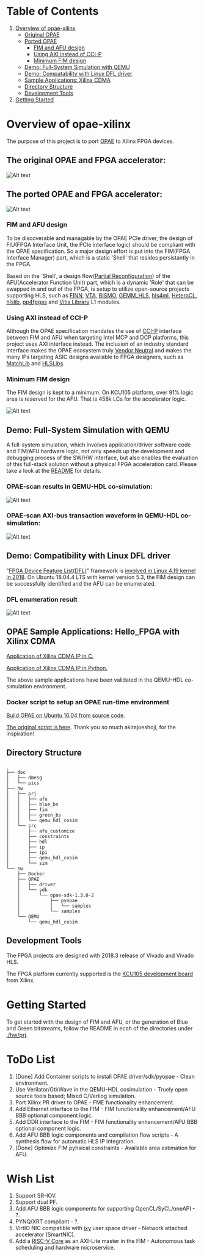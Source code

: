 <span style="display: inline-block;">

# Table of Contents
1. [Overview of opae-xilinx](#overviewopaex)
    - [Original OPAE](#overviewopaeorig)
    - [Ported OPAE](#overviewopaeport)
        - [FIM and AFU design](#overviewopaeportfimandafu)
        - [Using AXI instead of CCI-P](#overviewopaeportaxivsccip)
        - [Minimum FIM design](#overviewopaeportminfim)
    - [Demo: Full-System Simulation with QEMU](#overviewqemusim)
    - [Demo: Compatability with Linux DFL driver](#overviewlinuxdfl)
    - [Sample Applications: Xilinx CDMA](#samplexilinxcdma)
    - [Directory Structure](#overviewdirstr)
    - [Development Tools](#overviewdevtools)
2. [Getting Started](#gettingstarted)

<a name="overviewopaex"></a>
# Overview of opae-xilinx
The purpose of this project is to port [OPAE](https://01.org/opae) to Xilinx FPGA devices. 

<a name="overviewopaeorig"></a>
## The original OPAE and FPGA accelerator:
![Alt text](./doc/pics/OPAE_1.jpg)

<a name="overviewopaeport"></a>
## The ported OPAE and FPGA accelerator:
![Alt text](./doc/pics/OPAE_3.jpg)

<a name="overviewopaeportfimandafu"></a>
### FIM and AFU design
To be discoverable and managable by the OPAE PCIe driver, the design of FIU(FPGA Interface Unit, the PCIe interface logic) should be compliant with the OPAE specification. So a major design effort is put into the FIM(FPGA Interface Manager) part, which is a static 'Shell' that resides persistantly in the FPGA. 

Based on the 'Shell', a design flow([Partial Reconfiguration](https://www.xilinx.com/support/documentation-navigation/design-hubs/dh0017-vivado-partial-reconfiguration-hub.html)) of the AFU(Accelerator Function Unit) part, which is a dynamic 'Role' that can be swapped in and out of the FPGA, is setup to utilize open-source projects supporting HLS, such as [FINN](https://github.com/Xilinx/FINN), [VTA](https://github.com/apache/incubator-tvm/tree/master/vta), [BISMO](https://github.com/EECS-NTNU/bismo), [GEMM_HLS](https://github.com/spcl/gemm_hls), [hls4ml](https://fastmachinelearning.org/hls4ml/), [HeteroCL](https://github.com/cornell-zhang/heterocl), [hlslib](https://github.com/definelicht/hlslib), [pp4fpgas](https://github.com/KastnerRG/pp4fpgas/tree/master/examples) and [Vitis Library](https://github.com/Xilinx/Vitis_Libraries) L1 modules.

<a name="overviewopaeportaxivsccip"></a>
### Using AXI instead of CCI-P
Although the OPAE specification mandates the use of [CCI-P](https://01.org/sites/default/files/downloads/opae/cci-p-mpf-overview.pdf) interface between FIM and AFU when targeting Intel MCP and DCP platforms, this project uses AXI interface instead. The inclusion of an industry standard interface makes the OPAE ecosystem truly [Vendor Neutral](https://github.com/RSPwFPGAs/opae-xilinx/wiki/The-evolution-to-Vendor-Neutral-OPAE) and makes the many IPs targeting ASIC designs available to FPGA designers, such as [MatchLib](https://github.com/NVlabs/matchlib) and [HLSLibs](https://github.com/hlslibs).

<a name="overviewopaeportminfim"></a>
### Minimum FIM design
The FIM design is kept to a minimum. On KCU105 platform, over 91% logic area is reserved for the AFU. That is 458k LCs for the accelerator logic.

![Alt text](./doc/pics/kcu105_fim_pblock_utilization.png)

<a name="overviewqemusim"></a>
## Demo: Full-System Simulation with QEMU
A full-system simulation, which involves application/driver software code and FIM/AFU hardware logic, not only speeds up the development and debugging process of the SW/HW interface, but also enables the evaluation of this full-stack solution without a physical FPGA acceleration card. Please take a look at the [README](./sw/QEMU/qemu_hdl_cosim/) for details.

### OPAE-scan results in QEMU-HDL co-simulation:
![Alt text](./doc/pics/opae_scan_cmd_list.png)

### OPAE-scan AXI-bus transaction waveform in QEMU-HDL co-simulation:
![Alt text](./doc/pics/opae_scan_sim_wave.png)

<a name="overviewlinuxdfl"></a>
## Demo: Compatibility with Linux DFL driver
"[FPGA Device Feature List(DFL)](https://www.kernel.org/doc/html/latest/fpga/dfl.html)" framework is [involved in Linux 4.19 kernel in 2018](https://www.phoronix.com/scan.php?page=news_item&px=FPGA-DFL-Linux-4.19). On Ubuntu 18.04.4 LTS with kernel version 5.3, the FIM design can be successfully identified and the AFU can be enumerated.

### DFL enumeration result
![Alt text](./doc/pics/linux_dfl_driver_loaded.png)

<a name="samplexilinxcdma"></a>
## OPAE Sample Applications: Hello_FPGA with Xilinx CDMA
[Application of Xilinx CDMA IP in C.](./sw/OPAE/sdk/opae-sdk-1.3.0-2/samples)

[Application of Xilinx CDMA IP in Python.](./sw/OPAE/sdk/opae-sdk-1.3.0-2/pyopae/samples)

The above sample applications have been validated in the QEMU-HDL co-simulation environment.

### Docker script to setup an OPAE run-time environment
[Build OPAE on Ubuntu 16.04 from source code](./sw/Docker).

[The original script is here](https://github.com/akirajoeshoji/docker-intel-pac-rte). Thank you so much akirajoeshoji, for the inspiration!

<a name="overviewdirstr"></a>
## Directory Structure
```
.
├── doc
│   ├── dmesg
│   └── pics
├── hw
│   ├── prj
│   │   ├── afu
│   │   ├── blue_bs
│   │   ├── fim
│   │   ├── green_bs
│   │   └── qemu_hdl_cosim
│   └── src
│       ├── afu_customize
│       ├── constraints
│       ├── hdl
│       ├── ip
│       ├── ipi
│       ├── qemu_hdl_cosim
│       └── sim
└── sw
    ├── Docker
    ├── OPAE
    │   ├── driver
    │   └── sdk
    │       └── opae-sdk-1.3.0-2
    │           ├── pyopae
    │           │   └── samples
    │           └── samples
    └── QEMU
        └── qemu_hdl_cosim
```

<a name="overviewdevtools"></a>
## Development Tools
The FPGA projects are designed with 2018.3 release of Vivado and Vivado HLS.

The FPGA platform currently supported is the [KCU105 development board](https://www.xilinx.com/products/boards-and-kits/kcu105.html) from Xilinx.

<a name="gettingstarted"></a>
# Getting Started
To get started with the design of FIM and AFU, or the generation of Blue and Green bitstreams, follow the README in ecah of the directories under [./hw/prj](./hw/prj/).

# ToDo List
01. [Done] Add Container scripts to install OPAE driver/sdk/pyopae - Clean environment.
02. Use Verilator/GtkWave in the QEMU-HDL cosimulation - Truely open source tools based; Mixed C/Verilog simulation.
03. Port Xilinx PR driver to OPAE - FME functionality enhancement.
04. Add Ethernet interface to the FIM - FIM functionality enhancement/AFU BBB optional component logic.
05. Add DDR interface to the FIM - FIM functionality enhancement/AFU BBB optional component logic.
06. Add AFU BBB logic components and compilation flow scripts - A synthesis flow for automatic HLS IP integration.
07. [Done] Optimize FIM pyhsical constraints - Available area estimation for AFU.

# Wish List
01. Support SR-IOV.
02. Support dual PF.
03. Add AFU BBB logic components for supporting OpenCL/SyCL/oneAPI - ?.
04. PYNQ/XRT compliant - ?.
05. VirtIO NIC compatible with [ixy](https://github.com/emmericp/ixy) user space driver - Network attached accelerator (SmartNIC).
06. Add a [RISC-V Core](https://github.com/SpinalHDL/VexRiscv) as an AXI-Lite master in the FIM - Autonomous task scheduling and hardware microservice.
